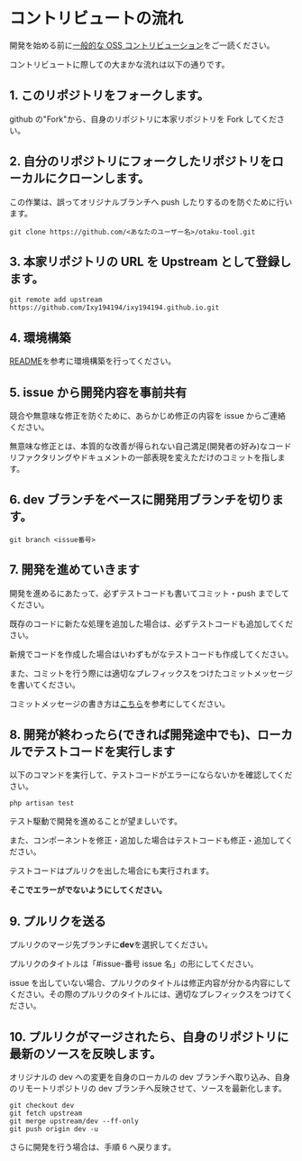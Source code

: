 # コントリビュートの流れ

開発を始める前に[一般的な OSS コントリビューション](https://note.com/samurai_se/n/ncde3bb14066e?magazine_key=md5321f66534d)をご一読ください。

コントリビュートに際しての大まかな流れは以下の通りです。

## 1. このリポジトリをフォークします。

github の"Fork"から、自身のリポジトリに本家リポジトリを Fork してください。

## 2. 自分のリポジトリにフォークしたリポジトリをローカルにクローンします。

この作業は、誤ってオリジナルブランチへ push したりするのを防ぐために行います。

```
git clone https://github.com/<あなたのユーザー名>/otaku-tool.git
```

## 3. 本家リポジトリの URL を Upstream として登録します。

```
git remote add upstream https://github.com/Ixy194194/ixy194194.github.io.git
```

## 4. 環境構築

[README](./README.md)を参考に環境構築を行ってください。

## 5. issue から開発内容を事前共有

競合や無意味な修正を防ぐために、あらかじめ修正の内容を issue からご連絡ください。

無意味な修正とは、本質的な改善が得られない自己満足(開発者の好み)なコードリファクタリングやドキュメントの一部表現を変えただけのコミットを指します。

## 6. dev ブランチをベースに開発用ブランチを切ります。

```
git branch <issue番号>
```

## 7. 開発を進めていきます

開発を進めるにあたって、必ずテストコードも書いてコミット・push までしてください。

既存のコードに新たな処理を追加した場合は、必ずテストコードも追加してください。

新規でコードを作成した場合はいわずもがなテストコードも作成してください。

また、コミットを行う際には適切なプレフィックスをつけたコミットメッセージを書いてください。

コミットメッセージの書き方は[こちら](https://qiita.com/konatsu_p/items/dfe199ebe3a7d2010b3e)を参考にしてください。

## 8. 開発が終わったら(できれば開発途中でも)、ローカルでテストコードを実行します

以下のコマンドを実行して、テストコードがエラーにならないかを確認してください。

```
php artisan test
```

テスト駆動で開発を進めることが望ましいです。

また、コンポーネントを修正・追加した場合はテストコードも修正・追加してください。

テストコードはプルリクを出した場合にも実行されます。

**そこでエラーがでないようにしてください。**

## 9. プルリクを送る

プルリクのマージ先ブランチに**dev**を選択してください。

プルリクのタイトルは「#issue-番号 issue 名」の形にしてください。

issue を出していない場合、プルリクのタイトルは修正内容が分かる内容にしてください。その際のプルリクのタイトルには、適切なプレフィックスをつけてください。

## 10. プルリクがマージされたら、自身のリポジトリに最新のソースを反映します。

オリジナルの dev への変更を自身のローカルの dev ブランチへ取り込み、自身のリモートリポジトリの dev ブランチへ反映させて、ソースを最新化します。

```
git checkout dev
git fetch upstream
git merge upstream/dev --ff-only
git push origin dev -u
```

さらに開発を行う場合は、手順 6 へ戻ります。

